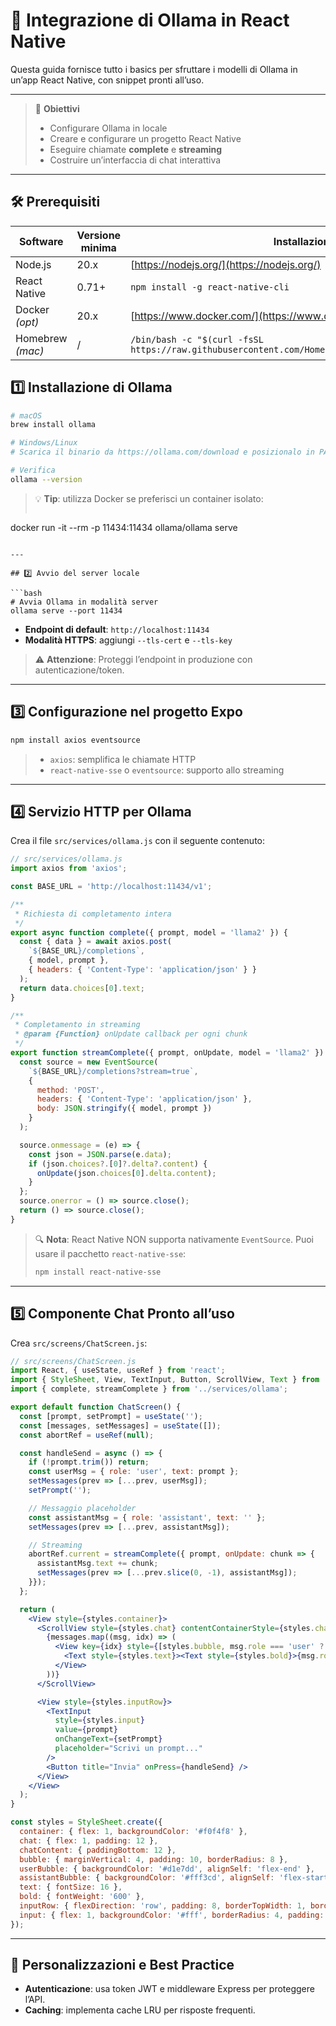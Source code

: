 # 🦙 Integrazione di Ollama in React Native

Questa guida fornisce tutto i basics per sfruttare i modelli di Ollama in un’app React Native, con snippet pronti all’uso.

---

> 🚀 **Obiettivi**
>
> * Configurare Ollama in locale
> * Creare e configurare un progetto React Native
> * Eseguire chiamate **complete** e **streaming**
> * Costruire un’interfaccia di chat interattiva

---

## 🛠 Prerequisiti

| Software         | Versione minima | Installazione                                                                                     |
| ---------------- | --------------- | ------------------------------------------------------------------------------------------------- |
| Node.js          | 20.x            | [https://nodejs.org/](https://nodejs.org/)                                                        |
| React Native     | 0.71+           | `npm install -g react-native-cli`                                                                 |
| Docker *(opt)*   | 20.x            | [https://www.docker.com/](https://www.docker.com/)                                                |
| Homebrew *(mac)* | /               | `/bin/bash -c "$(curl -fsSL https://raw.githubusercontent.com/Homebrew/install/HEAD/install.sh)"` |

## 1️⃣ Installazione di Ollama

```bash
# macOS
brew install ollama

# Windows/Linux
# Scarica il binario da https://ollama.com/download e posizionalo in PATH

# Verifica
ollama --version
```

> 💡 **Tip**: utilizza Docker se preferisci un container isolato:
>
> ```bash
> ```

docker run -it --rm -p 11434:11434 ollama/ollama serve

````

---

## 2️⃣ Avvio del server locale

```bash
# Avvia Ollama in modalità server
ollama serve --port 11434
````

* **Endpoint di default**: `http://localhost:11434`
* **Modalità HTTPS**: aggiungi `--tls-cert` e `--tls-key`

> ⚠️ **Attenzione**: Proteggi l’endpoint in produzione con autenticazione/token.

---

## 3️⃣ Configurazione nel progetto Expo

```bash
npm install axios eventsource
```
> * `axios`: semplifica le chiamate HTTP
> * `react-native-sse` o `eventsource`: supporto allo streaming

---

## 4️⃣ Servizio HTTP per Ollama

Crea il file `src/services/ollama.js` con il seguente contenuto:

```js
// src/services/ollama.js
import axios from 'axios';

const BASE_URL = 'http://localhost:11434/v1';

/**
 * Richiesta di completamento intera
 */
export async function complete({ prompt, model = 'llama2' }) {
  const { data } = await axios.post(
    `${BASE_URL}/completions`,
    { model, prompt },
    { headers: { 'Content-Type': 'application/json' } }
  );
  return data.choices[0].text;
}

/**
 * Completamento in streaming
 * @param {Function} onUpdate callback per ogni chunk
 */
export function streamComplete({ prompt, onUpdate, model = 'llama2' }) {
  const source = new EventSource(
    `${BASE_URL}/completions?stream=true`,
    { 
      method: 'POST',
      headers: { 'Content-Type': 'application/json' },
      body: JSON.stringify({ model, prompt })
    }
  );

  source.onmessage = (e) => {
    const json = JSON.parse(e.data);
    if (json.choices?.[0]?.delta?.content) {
      onUpdate(json.choices[0].delta.content);
    }
  };
  source.onerror = () => source.close();
  return () => source.close();
}
```

> 🔍 **Nota**: React Native NON supporta nativamente `EventSource`. Puoi usare il pacchetto `react-native-sse`:
>
> ```bash
> npm install react-native-sse
> ```

---

## 5️⃣ Componente Chat Pronto all’uso

Crea `src/screens/ChatScreen.js`:

```jsx
// src/screens/ChatScreen.js
import React, { useState, useRef } from 'react';
import { StyleSheet, View, TextInput, Button, ScrollView, Text } from 'react-native';
import { complete, streamComplete } from '../services/ollama';

export default function ChatScreen() {
  const [prompt, setPrompt] = useState('');
  const [messages, setMessages] = useState([]);
  const abortRef = useRef(null);

  const handleSend = async () => {
    if (!prompt.trim()) return;
    const userMsg = { role: 'user', text: prompt };
    setMessages(prev => [...prev, userMsg]);
    setPrompt('');

    // Messaggio placeholder
    const assistantMsg = { role: 'assistant', text: '' };
    setMessages(prev => [...prev, assistantMsg]);

    // Streaming
    abortRef.current = streamComplete({ prompt, onUpdate: chunk => {
      assistantMsg.text += chunk;
      setMessages(prev => [...prev.slice(0, -1), assistantMsg]);
    }});
  };

  return (
    <View style={styles.container}>
      <ScrollView style={styles.chat} contentContainerStyle={styles.chatContent}>
        {messages.map((msg, idx) => (
          <View key={idx} style={[styles.bubble, msg.role === 'user' ? styles.userBubble : styles.assistantBubble]}>
            <Text style={styles.text}><Text style={styles.bold}>{msg.role}:</Text> {msg.text}</Text>
          </View>
        ))}
      </ScrollView>

      <View style={styles.inputRow}>
        <TextInput
          style={styles.input}
          value={prompt}
          onChangeText={setPrompt}
          placeholder="Scrivi un prompt..."
        />
        <Button title="Invia" onPress={handleSend} />
      </View>
    </View>
  );
}

const styles = StyleSheet.create({
  container: { flex: 1, backgroundColor: '#f0f4f8' },
  chat: { flex: 1, padding: 12 },
  chatContent: { paddingBottom: 12 },
  bubble: { marginVertical: 4, padding: 10, borderRadius: 8 },
  userBubble: { backgroundColor: '#d1e7dd', alignSelf: 'flex-end' },
  assistantBubble: { backgroundColor: '#fff3cd', alignSelf: 'flex-start' },
  text: { fontSize: 16 },
  bold: { fontWeight: '600' },
  inputRow: { flexDirection: 'row', padding: 8, borderTopWidth: 1, borderColor: '#ccc' },
  input: { flex: 1, backgroundColor: '#fff', borderRadius: 4, padding: 10, marginRight: 8 }
});
```

---

## 🎨 Personalizzazioni e Best Practice

* **Autenticazione**: usa token JWT e middleware Express per proteggere l’API.
* **Caching**: implementa cache LRU per risposte frequenti.
